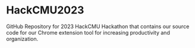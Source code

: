 # HackCMU2023
GitHub Repository for 2023 HackCMU Hackathon that contains our source code for our Chrome extension tool for increasing productivity and organization. 
